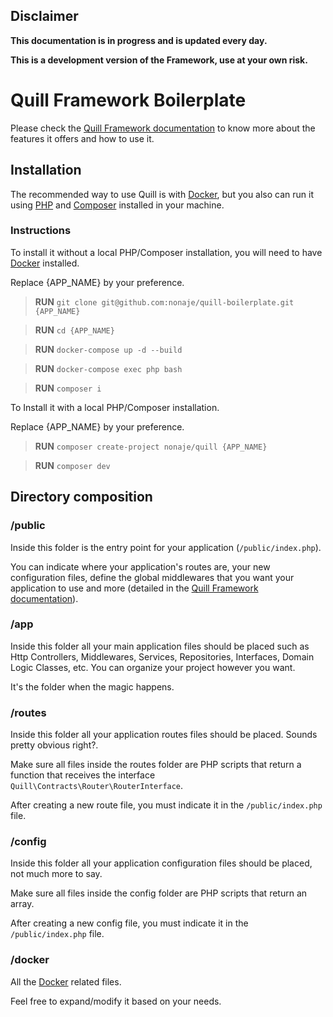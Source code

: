 ## Disclaimer

**This documentation is in progress and is updated every day.**

**This is a development version of the Framework, use at your own risk.**

# Quill Framework Boilerplate

Please check the [Quill Framework documentation](https://github.com/nonaje/quill)
to know more about the features it offers and how to use it.

## Installation
The recommended way to use Quill is with
[Docker](https://www.docker.com/get-started/), but you also can run it using [PHP](https://www.php.net/)
and [Composer](https://getcomposer.org/) installed in your machine.

### Instructions

To install it without a local PHP/Composer installation, you will need to have 
[Docker](https://www.docker.com/get-started/) installed.

Replace {APP_NAME} by your preference.
> **RUN** `git clone git@github.com:nonaje/quill-boilerplate.git {APP_NAME}`

> **RUN** `cd {APP_NAME}`

> **RUN** `docker-compose up -d --build`

> **RUN** `docker-compose exec php bash`

> **RUN** `composer i`

To Install it with a local PHP/Composer installation.

Replace {APP_NAME} by your preference.
> **RUN** `composer create-project nonaje/quill {APP_NAME}`

> **RUN** `composer dev`

## Directory composition

### /public
Inside this folder is the entry point for your application (`/public/index.php`).

You can indicate where your application's routes are, your new configuration files,
define the global middlewares that you want your application to use and more
(detailed in the [Quill Framework documentation](https://github.com/nonaje/quill)).

### /app
Inside this folder all your main application files should be placed such as Http Controllers, Middlewares, Services,
Repositories, Interfaces, Domain Logic Classes, etc. You can organize your project however you want.

It's the folder when the magic happens.

### /routes
Inside this folder all your application routes files should be placed.
Sounds pretty obvious right?.

Make sure all files inside the routes folder are PHP scripts that return a function that receives the
interface `Quill\Contracts\Router\RouterInterface`.

After creating a new route file, you must indicate it in the `/public/index.php` file. 

### /config
Inside this folder all your application configuration files should be placed, not much more to say.

Make sure all files inside the config folder are PHP scripts that return an array.

After creating a new config file, you must indicate it in the `/public/index.php` file.

### /docker
All the [Docker](https://www.docker.com/get-started/) related files. 

Feel free to expand/modify it based on your needs.
